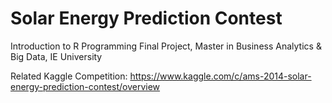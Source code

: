 # Solar Energy Prediction Contest
Introduction to R Programming Final Project, Master in Business Analytics &amp; Big Data, IE University

Related Kaggle Competition:
https://www.kaggle.com/c/ams-2014-solar-energy-prediction-contest/overview
